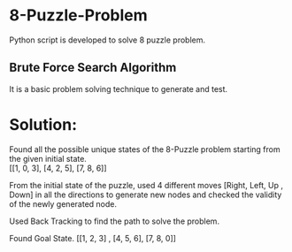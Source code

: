 # 8-Puzzle-Problem
Python script is developed to solve 8 puzzle problem.

## Brute Force Search Algorithm
It is a basic problem solving technique to generate and test.   


# Solution:
Found all the possible unique states of the 8-Puzzle problem starting from the given initial state. \
[[1, 0, 3], [4, 2, 5], [7, 8, 6]] 

From the initial state of the puzzle, used 4 different moves [Right, Left, Up , Down]  in all the directions to generate new nodes and checked the validity of the newly generated node. 

Used Back Tracking to find the path to solve the problem.

Found Goal State. [[1, 2, 3] , [4, 5, 6], [7, 8, 0]]
